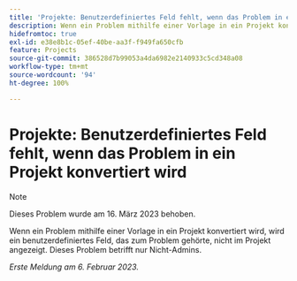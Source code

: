 ```yaml
---
title: 'Projekte: Benutzerdefiniertes Feld fehlt, wenn das Problem in ein Projekt konvertiert wird'
description: Wenn ein Problem mithilfe einer Vorlage in ein Projekt konvertiert wird, wird ein benutzerdefiniertes Feld, das zum Problem gehörte, nicht im Projekt angezeigt. Dieses Problem betrifft nur Nicht-Admins.
hidefromtoc: true
exl-id: e38e8b1c-05ef-40be-aa3f-f949fa650cfb
feature: Projects
source-git-commit: 386528d7b99053a4da6982e2140933c5cd348a08
workflow-type: tm+mt
source-wordcount: '94'
ht-degree: 100%

---
```


# Projekte: Benutzerdefiniertes Feld fehlt, wenn das Problem in ein Projekt konvertiert wird

>[!NOTE]
>
>Dieses Problem wurde am 16. März 2023 behoben.

Wenn ein Problem mithilfe einer Vorlage in ein Projekt konvertiert wird, wird ein benutzerdefiniertes Feld, das zum Problem gehörte, nicht im Projekt angezeigt. Dieses Problem betrifft nur Nicht-Admins.

_Erste Meldung am 6. Februar 2023._
